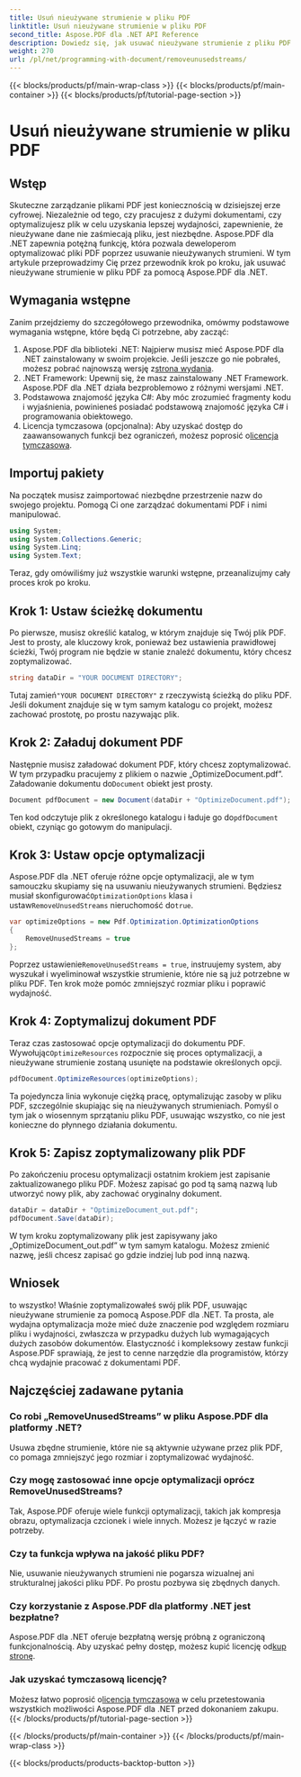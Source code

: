 ```yaml
---
title: Usuń nieużywane strumienie w pliku PDF
linktitle: Usuń nieużywane strumienie w pliku PDF
second_title: Aspose.PDF dla .NET API Reference
description: Dowiedz się, jak usuwać nieużywane strumienie z pliku PDF za pomocą Aspose.PDF dla platformy .NET, aby zoptymalizować rozmiar pliku i wydajność.
weight: 270
url: /pl/net/programming-with-document/removeunusedstreams/
---
```


{{< blocks/products/pf/main-wrap-class >}}
{{< blocks/products/pf/main-container >}}
{{< blocks/products/pf/tutorial-page-section >}}

# Usuń nieużywane strumienie w pliku PDF

## Wstęp

Skuteczne zarządzanie plikami PDF jest koniecznością w dzisiejszej erze cyfrowej. Niezależnie od tego, czy pracujesz z dużymi dokumentami, czy optymalizujesz plik w celu uzyskania lepszej wydajności, zapewnienie, że nieużywane dane nie zaśmiecają pliku, jest niezbędne. Aspose.PDF dla .NET zapewnia potężną funkcję, która pozwala deweloperom optymalizować pliki PDF poprzez usuwanie nieużywanych strumieni. W tym artykule przeprowadzimy Cię przez przewodnik krok po kroku, jak usuwać nieużywane strumienie w pliku PDF za pomocą Aspose.PDF dla .NET.

## Wymagania wstępne

Zanim przejdziemy do szczegółowego przewodnika, omówmy podstawowe wymagania wstępne, które będą Ci potrzebne, aby zacząć:

1.  Aspose.PDF dla biblioteki .NET: Najpierw musisz mieć Aspose.PDF dla .NET zainstalowany w swoim projekcie. Jeśli jeszcze go nie pobrałeś, możesz pobrać najnowszą wersję z[strona wydania](https://releases.aspose.com/pdf/net/).
2. .NET Framework: Upewnij się, że masz zainstalowany .NET Framework. Aspose.PDF dla .NET działa bezproblemowo z różnymi wersjami .NET.
3. Podstawowa znajomość języka C#: Aby móc zrozumieć fragmenty kodu i wyjaśnienia, powinieneś posiadać podstawową znajomość języka C# i programowania obiektowego.
4.  Licencja tymczasowa (opcjonalna): Aby uzyskać dostęp do zaawansowanych funkcji bez ograniczeń, możesz poprosić o[licencja tymczasowa](https://purchase.aspose.com/temporary-license/).


## Importuj pakiety

Na początek musisz zaimportować niezbędne przestrzenie nazw do swojego projektu. Pomogą Ci one zarządzać dokumentami PDF i nimi manipulować.

```csharp
using System;
using System.Collections.Generic;
using System.Linq;
using System.Text;
```

Teraz, gdy omówiliśmy już wszystkie warunki wstępne, przeanalizujmy cały proces krok po kroku.

## Krok 1: Ustaw ścieżkę dokumentu

Po pierwsze, musisz określić katalog, w którym znajduje się Twój plik PDF. Jest to prosty, ale kluczowy krok, ponieważ bez ustawienia prawidłowej ścieżki, Twój program nie będzie w stanie znaleźć dokumentu, który chcesz zoptymalizować.

```csharp
string dataDir = "YOUR DOCUMENT DIRECTORY";
```

 Tutaj zamień`"YOUR DOCUMENT DIRECTORY"` z rzeczywistą ścieżką do pliku PDF. Jeśli dokument znajduje się w tym samym katalogu co projekt, możesz zachować prostotę, po prostu nazywając plik.

## Krok 2: Załaduj dokument PDF

Następnie musisz załadować dokument PDF, który chcesz zoptymalizować. W tym przypadku pracujemy z plikiem o nazwie „OptimizeDocument.pdf”. Załadowanie dokumentu do`Document` obiekt jest prosty.

```csharp
Document pdfDocument = new Document(dataDir + "OptimizeDocument.pdf");
```

 Ten kod odczytuje plik z określonego katalogu i ładuje go do`pdfDocument` obiekt, czyniąc go gotowym do manipulacji.

## Krok 3: Ustaw opcje optymalizacji

 Aspose.PDF dla .NET oferuje różne opcje optymalizacji, ale w tym samouczku skupiamy się na usuwaniu nieużywanych strumieni. Będziesz musiał skonfigurować`OptimizationOptions` klasa i ustaw`RemoveUnusedStreams` nieruchomość do`true`.

```csharp
var optimizeOptions = new Pdf.Optimization.OptimizationOptions
{
    RemoveUnusedStreams = true
};
```

 Poprzez ustawienie`RemoveUnusedStreams = true`, instruujemy system, aby wyszukał i wyeliminował wszystkie strumienie, które nie są już potrzebne w pliku PDF. Ten krok może pomóc zmniejszyć rozmiar pliku i poprawić wydajność.

## Krok 4: Zoptymalizuj dokument PDF

 Teraz czas zastosować opcje optymalizacji do dokumentu PDF. Wywołując`OptimizeResources` rozpocznie się proces optymalizacji, a nieużywane strumienie zostaną usunięte na podstawie określonych opcji.

```csharp
pdfDocument.OptimizeResources(optimizeOptions);
```

Ta pojedyncza linia wykonuje ciężką pracę, optymalizując zasoby w pliku PDF, szczególnie skupiając się na nieużywanych strumieniach. Pomyśl o tym jak o wiosennym sprzątaniu pliku PDF, usuwając wszystko, co nie jest konieczne do płynnego działania dokumentu.

## Krok 5: Zapisz zoptymalizowany plik PDF

Po zakończeniu procesu optymalizacji ostatnim krokiem jest zapisanie zaktualizowanego pliku PDF. Możesz zapisać go pod tą samą nazwą lub utworzyć nowy plik, aby zachować oryginalny dokument.

```csharp
dataDir = dataDir + "OptimizeDocument_out.pdf";
pdfDocument.Save(dataDir);
```

W tym kroku zoptymalizowany plik jest zapisywany jako „OptimizeDocument_out.pdf” w tym samym katalogu. Możesz zmienić nazwę, jeśli chcesz zapisać go gdzie indziej lub pod inną nazwą.

## Wniosek

to wszystko! Właśnie zoptymalizowałeś swój plik PDF, usuwając nieużywane strumienie za pomocą Aspose.PDF dla .NET. Ta prosta, ale wydajna optymalizacja może mieć duże znaczenie pod względem rozmiaru pliku i wydajności, zwłaszcza w przypadku dużych lub wymagających dużych zasobów dokumentów. Elastyczność i kompleksowy zestaw funkcji Aspose.PDF sprawiają, że jest to cenne narzędzie dla programistów, którzy chcą wydajnie pracować z dokumentami PDF.

## Najczęściej zadawane pytania

### Co robi „RemoveUnusedStreams” w pliku Aspose.PDF dla platformy .NET?
Usuwa zbędne strumienie, które nie są aktywnie używane przez plik PDF, co pomaga zmniejszyć jego rozmiar i zoptymalizować wydajność.

### Czy mogę zastosować inne opcje optymalizacji oprócz RemoveUnusedStreams?
Tak, Aspose.PDF oferuje wiele funkcji optymalizacji, takich jak kompresja obrazu, optymalizacja czcionek i wiele innych. Możesz je łączyć w razie potrzeby.

### Czy ta funkcja wpływa na jakość pliku PDF?
Nie, usuwanie nieużywanych strumieni nie pogarsza wizualnej ani strukturalnej jakości pliku PDF. Po prostu pozbywa się zbędnych danych.

### Czy korzystanie z Aspose.PDF dla platformy .NET jest bezpłatne?
 Aspose.PDF dla .NET oferuje bezpłatną wersję próbną z ograniczoną funkcjonalnością. Aby uzyskać pełny dostęp, możesz kupić licencję od[kup stronę](https://purchase.aspose.com/buy).

### Jak uzyskać tymczasową licencję?
 Możesz łatwo poprosić o[licencja tymczasowa](https://purchase.aspose.com/temporary-license/) w celu przetestowania wszystkich możliwości Aspose.PDF dla .NET przed dokonaniem zakupu.
{{< /blocks/products/pf/tutorial-page-section >}}

{{< /blocks/products/pf/main-container >}}
{{< /blocks/products/pf/main-wrap-class >}}

{{< blocks/products/products-backtop-button >}}
